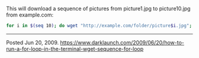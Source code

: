 This will download a sequence of pictures from picture1.jpg to picture10.jpg from example.com:

```bash
for i in $(seq 10); do wget "http://example.com/folder/picture$i.jpg"; done
```

---

Posted Jun 20, 2009.
https://www.darklaunch.com/2009/06/20/how-to-run-a-for-loop-in-the-terminal-wget-sequence-for-loop